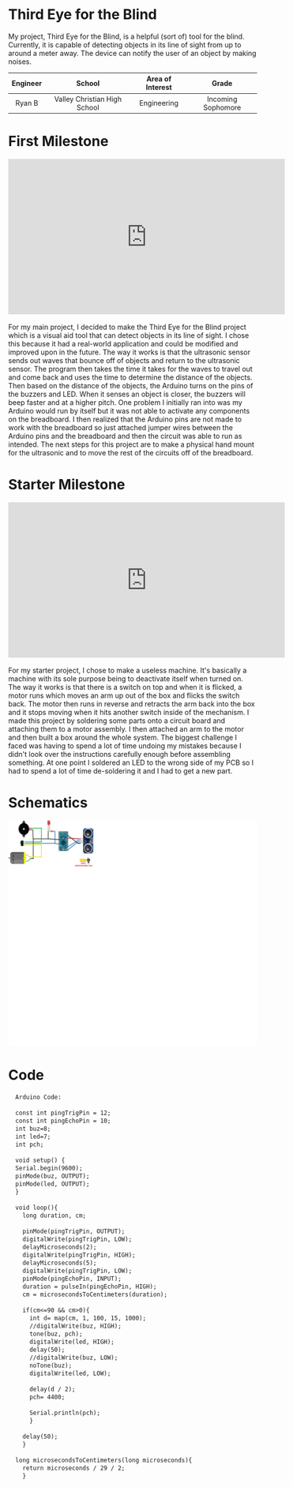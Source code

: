 # Third Eye for the Blind
My project, Third Eye for the Blind, is a helpful (sort of) tool for the blind. Currently, it is capable of detecting objects in its line of sight from up to around a meter away. The device can notify the user of an object by making noises.

| **Engineer** | **School** | **Area of Interest** | **Grade** |
|:--:|:--:|:--:|:--:|
| Ryan B | Valley Christian High School | Engineering | Incoming Sophomore


<!--- **Replace the BlueStamp logo below with an image of yourself and your completed project. Follow the guide [here](https://tomcam.github.io/least-github-pages/adding-images-github-pages-site.html) if you need help.**--->

<!---![Headstone Image](logo.svg)--->

<!---# Final Milestone--->
<!---For your final milestone, explain the outcome of your project. Key details to include are: - What you've accomplished since your previous milestone - What your biggest challenges and triumphs were at BSE - A summary of key topics you learned about - What you hope to learn in the future after everything you've learned at BSE --->

<!---**Don't forget to replace the text below with the embedding for your milestone video. Go to Youtube, click Share, Embed, and copy and paste the code to replace what's below.**--->

<!---iframe width="560" height="315" src="https://www.youtube.com/embed/F7M7imOVGug" title="YouTube video player" frameborder="0" allow="accelerometer; autoplay; clipboard-write; encrypted-media; gyroscope; picture-in-picture; web-share" allowfullscreen></iframe--->

<!---# Second Milestone--->
<!---For your second milestone, explain what you've worked on since your previous milestone. You can highlight:- Technical details of what you've accomplished and how they contribute to the final goal- What has been surprising about the project so far- Previous challenges you faced that you overcame- What needs to be completed before your final milestone--->

<!---**Don't forget to replace the text below with the embedding for your milestone video. Go to Youtube, click Share, Embed, and copy and paste the code to replace what's below.**--->

<!---iframe width="560" height="315" src="https://www.youtube.com/embed/y3VAmNlER5Y" title="YouTube video player" frameborder="0" allow="accelerometer; autoplay; clipboard-write; encrypted-media; gyroscope; picture-in-picture; web-share" allowfullscreen></iframe--->

# First Milestone

<iframe width="560" height="315" src="https://www.youtube.com/embed/cw2lFAywD8Y" title="YouTube video player" frameborder="0" allow="accelerometer; autoplay; clipboard-write; encrypted-media; gyroscope; picture-in-picture; web-share" allowfullscreen></iframe>

For my main project, I decided to make the Third Eye for the Blind project which is a visual aid tool that can detect objects in its line of sight. I chose this because it had a real-world application and could be modified and improved upon in the future. The way it works is that the ultrasonic sensor sends out waves that bounce off of objects and return to the ultrasonic sensor. The program then takes the time it takes for the waves to travel out and come back and uses the time to determine the distance of the objects. Then based on the distance of the objects, the Arduino turns on the pins of the buzzers and LED. When it senses an object is closer, the buzzers will beep faster and at a higher pitch. One problem I initially ran into was my Arduino would run by itself but it was not able to activate any components on the breadboard. I then realized that the Arduino pins are not made to work with the breadboard so just attached jumper wires between the Arduino pins and the breadboard and then the circuit was able to run as intended. The next steps for this project are to make a physical hand mount for the ultrasonic and to move the rest of the circuits off of the breadboard. 




# Starter Milestone

<iframe width="560" height="315" src="https://www.youtube.com/embed/8CRr5LJR0LM" title="YouTube video player" frameborder="0" allow="accelerometer; autoplay; clipboard-write; encrypted-media; gyroscope; picture-in-picture; web-share" allowfullscreen></iframe>

For my starter project, I chose to make a useless machine. It's basically a machine with its sole purpose being to deactivate itself when turned on. The way it works is that there is a switch on top and when it is flicked, a motor runs which moves an arm up out of the box and flicks the switch back. The motor then runs in reverse and retracts the arm back into the box and it stops moving when it hits another switch inside of the mechanism. I made this project by soldering some parts onto a circuit board and attaching them to a motor assembly. I then attached an arm to the motor and then built a box around the whole system. The biggest challenge I faced was having to spend a lot of time undoing my mistakes because I didn't look over the instructions carefully enough before assembling something. At one point I soldered an LED to the wrong side of my PCB so I had to spend a lot of time de-soldering it and I had to get a new part.

# Schematics
![schematic of things](Schematic1.png)

# Code
```
  Arduino Code:
  
  const int pingTrigPin = 12;  
  const int pingEchoPin = 10;   
  int buz=8; 
  int led=7;
  int pch;
     
  void setup() {   
  Serial.begin(9600);   
  pinMode(buz, OUTPUT);
  pinMode(led, OUTPUT);   
  }   
  
  void loop(){   
    long duration, cm;   
    
    pinMode(pingTrigPin, OUTPUT);   
    digitalWrite(pingTrigPin, LOW);   
    delayMicroseconds(2);   
    digitalWrite(pingTrigPin, HIGH);   
    delayMicroseconds(5);   
    digitalWrite(pingTrigPin, LOW);   
    pinMode(pingEchoPin, INPUT);   
    duration = pulseIn(pingEchoPin, HIGH);   
    cm = microsecondsToCentimeters(duration);   
  
    if(cm<=90 && cm>0){   
      int d= map(cm, 1, 100, 15, 1000);   
      //digitalWrite(buz, HIGH);
      tone(buz, pch);
      digitalWrite(led, HIGH);
      delay(50);   
      //digitalWrite(buz, LOW);
      noTone(buz);
      digitalWrite(led, LOW);
   
      delay(d / 2);
      pch= 4400;
    
      Serial.println(pch);
      }   
     
    delay(50);   
    }   
  
  long microsecondsToCentimeters(long microseconds){   
    return microseconds / 29 / 2;   
    } 
```

<!---# Bill of Materials--->
<!---Here's where you'll list the parts in your project. To add more rows, just copy and paste the example rows below.--->
<!---Don't forget to place the link of where to buy each component inside the quotation marks in the corresponding row after href =. Follow the guide [here]([url](https://www.markdownguide.org/extended-syntax/)) to learn how to customize this to your project needs. --->

<!---| **Part** | **Note** | **Price** | **Link** |--->
<!---|:--:|:--:|:--:|:--:|--->
<!---| Item Name | What the item is used for | $Price | <a href="https://www.amazon.com/Arduino-A000066-ARDUINO-UNO-R3/dp/B008GRTSV6/"> Link </a> |--->
<!---|:--:|:--:|:--:|:--:|--->
<!---| Item Name | What the item is used for | $Price | <a href="https://www.amazon.com/Arduino-A000066-ARDUINO-UNO-R3/dp/B008GRTSV6/"> Link </a> |--->
<!---|:--:|:--:|:--:|:--:|--->
<!---| Item Name | What the item is used for | $Price | <a href="https://www.amazon.com/Arduino-A000066-ARDUINO-UNO-R3/dp/B008GRTSV6/"> Link </a> |--->
<!---|:--:|:--:|:--:|:--:|--->

